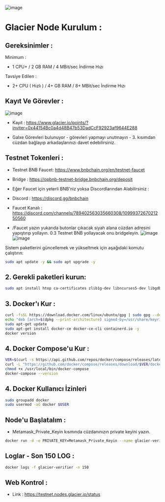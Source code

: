 ![image](https://github.com/user-attachments/assets/1a495447-e4a5-4f4f-9824-1feb0643c067)


# Glacier Node Kurulum : 

## Gereksinimler : 

Minimum : 

- 1 CPU+ / 2 GB RAM /  4 MBit/sec İndirme Hızı

Tavsiye Edilen : 

- 2+ CPU ( Hızlı ) / 4+ GB RAM / 8+ MBit/sec İndirme Hızı 

## Kayıt Ve Görevler : 

![image](https://github.com/user-attachments/assets/312b79b9-5e6f-4c9f-93a5-6fb63f491235)


- Kayıt : https://www.glacier.io/points/?inviter=0x44154Bc0a4d48B47b53DadCcF92923af9644E288

- Galxe Görevleri bulunuyor - görevleri yapmayı unutmayın - 3. kısımdan cüzdan bağlayıp arkadaşlarınızı davet edebilirsiniz.

## Testnet Tokenleri : 

- Testnet BNB Faucet: https://www.bnbchain.org/en/testnet-faucet

- Bridge : https://opbnb-testnet-bridge.bnbchain.org/deposit

- Eğer Faucet için yeterli BNB'niz yoksa Discordlarından Alabilirsiniz : 

- Discord : https://discord.gg/bnbchain
- Faucet Kanalı : https://discord.com/channels/789402563035660308/1099937267021250560
- /Faucet yazın yukarıda butonlar çıkacak siyah alana cüzdan adresini yapıştırıp yollayın. 0.3 Testnet BNB yollayacak onu bridgeleyin.
![image](https://github.com/user-attachments/assets/45eaaf67-ae5c-44ea-85f0-c2af03f82138)
![image](https://github.com/user-attachments/assets/17668f8a-5ff2-455d-8955-570d37563c46)


Sistem paketlerini güncellemek ve yükseltmek için aşağıdaki komutu çalıştırın:

```bash
sudo apt update -y && sudo apt upgrade -y
```
## 2. Gerekli paketleri kurun:

```bash
sudo apt install htop ca-certificates zlib1g-dev libncurses5-dev libgdbm-dev libnss3-dev tmux iptables curl nvme-cli git wget make jq libleveldb-dev build-essential pkg-config ncdu tar clang bsdmainutils lsb-release libssl-dev libreadline-dev libffi-dev jq gcc screen unzip lz4 -y
```
## 3. Docker'ı Kur : 

```bash
curl -fsSL https://download.docker.com/linux/ubuntu/gpg | sudo gpg --dearmor -o /usr/share/keyrings/docker-archive-keyring.gpg
echo "deb [arch=$(dpkg --print-architecture) signed-by=/usr/share/keyrings/docker-archive-keyring.gpg] https://download.docker.com/linux/ubuntu $(lsb_release -cs) stable" | sudo tee /etc/apt/sources.list.d/docker.list > /dev/null
sudo apt-get update
sudo apt-get install docker-ce docker-ce-cli containerd.io -y
docker version
```

## 4. Docker Compose'u Kur : 

```bash
VER=$(curl -s https://api.github.com/repos/docker/compose/releases/latest | grep tag_name | cut -d '"' -f 4)
curl -L "https://github.com/docker/compose/releases/download/$VER/docker-compose-$(uname -s)-$(uname -m)" -o /usr/local/bin/docker-compose
chmod +x /usr/local/bin/docker-compose
docker-compose --version
```

## 4. Docker Kullanıcı İzinleri

```bash
sudo groupadd docker
sudo usermod -aG docker $USER
```

## Node'u Başlatalım :

- Metamask_Private_Keyin kısmında cüzdanınızın private keyini yazın. 

```bash
docker run -d -e PRIVATE_KEY=Metamask_Private_Keyin --name glacier-verifier docker.io/glaciernetwork/glacier-verifier:v0.0.2
```

## Loglar - Son 150 LOG : 

```bash
docker logs -f glacier-verifier -n 150
```

## Web Kontrol : 

- Link : https://testnet.nodes.glacier.io/status


